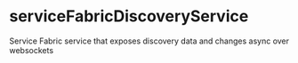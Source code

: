 # serviceFabricDiscoveryService
Service Fabric service that exposes discovery data and changes async over websockets
